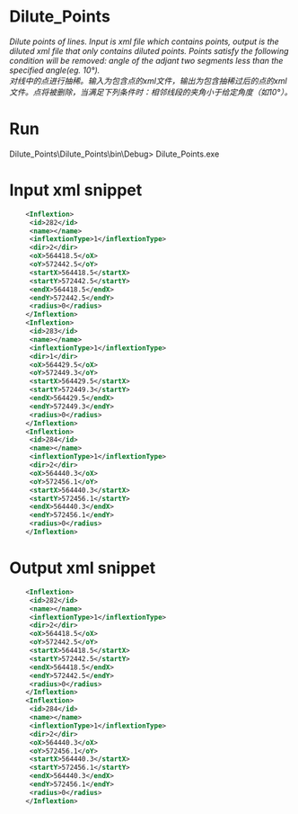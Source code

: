 # Dilute_Points
*Dilute points of lines. Input is xml file which contains points, output is the diluted xml file that only contains diluted points. Points satisfy the following condition will be removed: angle of the adjant two segments less than the specified angle(eg. 10°).<br>
对线中的点进行抽稀。输入为包含点的xml文件，输出为包含抽稀过后的点的xml文件。点将被删除，当满足下列条件时：相邻线段的夹角小于给定角度（如10°）。*
# Run
Dilute_Points\Dilute_Points\bin\Debug> Dilute_Points.exe
# Input xml snippet
```xml
    <Inflextion>
     <id>282</id>
     <name></name>
     <inflextionType>1</inflextionType>
     <dir>2</dir>
     <oX>564418.5</oX>
     <oY>572442.5</oY>
     <startX>564418.5</startX>
     <startY>572442.5</startY>
     <endX>564418.5</endX>
     <endY>572442.5</endY>
     <radius>0</radius>
    </Inflextion>
    <Inflextion>
     <id>283</id>
     <name></name>
     <inflextionType>1</inflextionType>
     <dir>1</dir>
     <oX>564429.5</oX>
     <oY>572449.3</oY>
     <startX>564429.5</startX>
     <startY>572449.3</startY>
     <endX>564429.5</endX>
     <endY>572449.3</endY>
     <radius>0</radius>
    </Inflextion>
    <Inflextion>
     <id>284</id>
     <name></name>
     <inflextionType>1</inflextionType>
     <dir>2</dir>
     <oX>564440.3</oX>
     <oY>572456.1</oY>
     <startX>564440.3</startX>
     <startY>572456.1</startY>
     <endX>564440.3</endX>
     <endY>572456.1</endY>
     <radius>0</radius>
    </Inflextion>
```

# Output xml snippet
```xml
    <Inflextion>
     <id>282</id>
     <name></name>
     <inflextionType>1</inflextionType>
     <dir>2</dir>
     <oX>564418.5</oX>
     <oY>572442.5</oY>
     <startX>564418.5</startX>
     <startY>572442.5</startY>
     <endX>564418.5</endX>
     <endY>572442.5</endY>
     <radius>0</radius>
    </Inflextion>
    <Inflextion>
     <id>284</id>
     <name></name>
     <inflextionType>1</inflextionType>
     <dir>2</dir>
     <oX>564440.3</oX>
     <oY>572456.1</oY>
     <startX>564440.3</startX>
     <startY>572456.1</startY>
     <endX>564440.3</endX>
     <endY>572456.1</endY>
     <radius>0</radius>
    </Inflextion>
```
